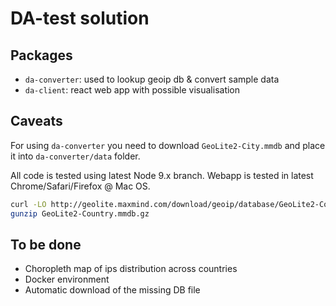# DA-test solution

## Packages
- `da-converter`: used to lookup geoip db & convert sample data
- `da-client`: react web app with possible visualisation

## Caveats
For using `da-converter` you need to download `GeoLite2-City.mmdb` and place it into `da-converter/data` folder.

All code is tested using latest Node 9.x branch.
Webapp is tested in latest Chrome/Safari/Firefox @ Mac OS.

```bash
curl -LO http://geolite.maxmind.com/download/geoip/database/GeoLite2-Country.mmdb.gz
gunzip GeoLite2-Country.mmdb.gz
```

## To be done
- Choropleth map of ips distribution across countries
- Docker environment
- Automatic download of the missing DB file
